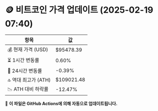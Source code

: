 # 🪙 비트코인 가격 업데이트 (2025-02-19 07:40)

| 항목                | 값 |
|--------------------|----------------|
| 💰 현재 가격 (USD) | $95478.39 |
| ⏳ 1시간 변동률    | 0.60% |
| 📆 24시간 변동률   | -0.39% |
| 🔝 역대 최고가 (ATH) | $109021.48 |
| 📉 ATH 대비 하락률 | -12.47% |

🔄 **이 파일은 GitHub Actions에 의해 자동으로 업데이트됩니다.**
